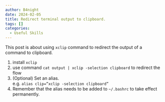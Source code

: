 ```yaml
---
author: B4night
date: 2024-02-05
title: Redirect terminal output to clipboard.
tags: []
categories:
  - Useful Skills
---
```


This post is about using `xclip` command to redirect the output of a command to clipboard.

1.  install `xclip`
2.  use command `cat output | xclip -selection clipboard` to redirect the flow
3.  (Optional) Set an alias.\
    e.g. `alias clip=”xclip -selection clipboard”`
4.  Remember that the alias needs to be added to `~/.bashrc` to take effect permanently.
